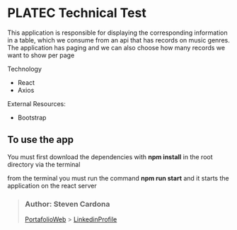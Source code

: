 # PLATEC Technical Test

This application is responsible for displaying the corresponding information in a table, which we consume from an api that has records on music genres. The application has paging and we can also choose how many records we want to show per page

Technology

- React
- Axios

External Resources:

- Bootstrap

## To use the app

You must first download the dependencies with **npm install** in the root directory via the terminal

from the terminal you must run the command **npm run start** and it starts the application on the react server

> ### Author: Steven Cardona
>
> [PortafolioWeb](https://stevencar2004.github.io/PortafolioWeb/) > [LinkedinProfile](https://www.linkedin.com/in/stevencardona/)
